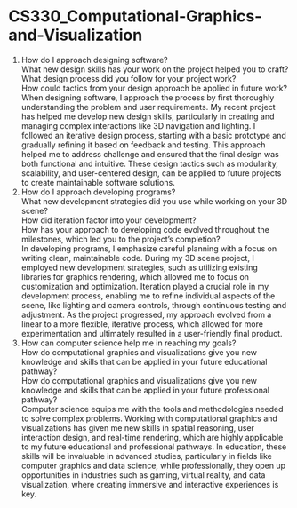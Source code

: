 # CS330_Computational-Graphics-and-Visualization
1.	How do I approach designing software? <br />
  What new design skills has your work on the project helped you to craft? <br />
	What design process did you follow for your project work? <br />
	How could tactics from your design approach be applied in future work? <br />
When designing software, I approach the process by first thoroughly understanding the problem and user requirements. My recent project has helped me develop new design skills, particularly in creating and managing complex interactions like 3D navigation and lighting. I followed an iterative design process, starting with a basic prototype and gradually refining it based on feedback and testing. This approach helped me to address challenge and ensured that the final design was both functional and intuitive. These design tactics such as modularity, scalability, and user-centered design, can be applied to future projects to create maintainable software solutions. <br />
2.	How do I approach developing programs? <br />
	What new development strategies did you use while working on your 3D scene? <br />
	How did iteration factor into your development? <br />
	How has your approach to developing code evolved throughout the milestones, which led you to the project’s completion? <br />
In developing programs, I emphasize careful planning with a focus on writing clean, maintainable code. During my 3D scene project, I employed new development strategies, such as utilizing existing libraries for graphics rendering, which allowed me to focus on customization and optimization. Iteration played a crucial role in my development process, enabling me to refine individual aspects of the scene, like lighting and camera controls, through continuous testing and adjustment. As the project progressed, my approach evolved from a linear to a more flexible, iterative process, which allowed for more experimentation and ultimately resulted in a user-friendly final product. <br />
3.	How can computer science help me in reaching my goals? <br />
  How do computational graphics and visualizations give you new knowledge and skills that can be applied in your future educational pathway? <br />
  How do computational graphics and visualizations give you new knowledge and skills that can be applied in your future professional pathway? <br />
Computer science equips me with the tools and methodologies needed to solve complex problems. Working with computational graphics and visualizations has given me new skills in spatial reasoning, user interaction design, and real-time rendering, which are highly applicable to my future educational and professional pathways. In education, these skills will be invaluable in advanced studies, particularly in fields like computer graphics and data science, while professionally, they open up opportunities in industries such as gaming, virtual reality, and data visualization, where creating immersive and interactive experiences is key. <br />
